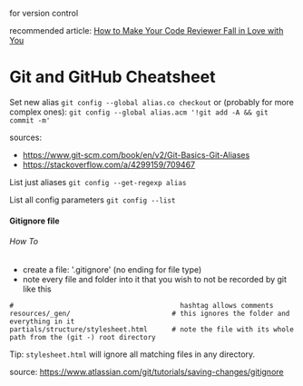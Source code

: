 for version control

recommended article: [How to Make Your Code Reviewer Fall in Love with You](https://mtlynch.io/code-review-love/)

# Git and GitHub Cheatsheet

Set new alias
`git config --global alias.co checkout` 
or (probably for more complex ones):
`git config --global alias.acm '!git add -A && git commit -m'`

sources: 
- https://www.git-scm.com/book/en/v2/Git-Basics-Git-Aliases
- https://stackoverflow.com/a/4299159/709467

List just aliases
`git config --get-regexp alias`

List all config parameters
`git config --list`

#### Gitignore file

###### How To

- create a file: '.gitignore' (no ending for file type)
- note every file and folder into it that you wish to not be recorded by git like this

```
#                                         hashtag allows comments
resources/_gen/                         # this ignores the folder and everything in it
partials/structure/stylesheet.html      # note the file with its whole path from the (git -) root directory
```

Tip: `stylesheet.html` will ignore all matching files in any directory.

source: https://www.atlassian.com/git/tutorials/saving-changes/gitignore